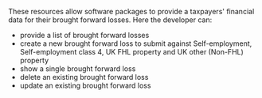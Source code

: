 These resources allow software packages to provide a taxpayers' financial data for their brought forward losses.
Here the developer can:
 
* provide a list of brought forward losses
* create a new brought forward loss to submit against Self-employment, Self-employment class 4, UK FHL property and UK other (Non-FHL) property
* show a single brought forward loss
* delete an existing brought forward loss
* update an existing brought forward loss